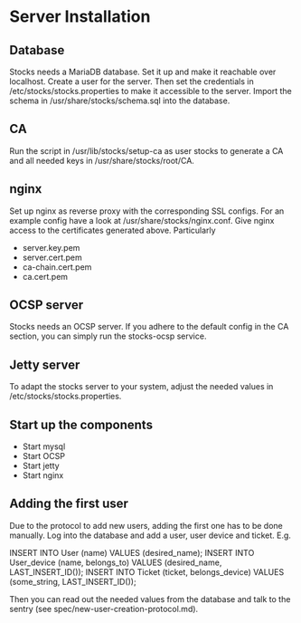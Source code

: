 # Server Installation

## Database

Stocks needs a MariaDB database. Set it up and make it reachable over 
localhost. Create a user for the server. Then set the credentials in 
/etc/stocks/stocks.properties to make it accessible to the server. 
Import the schema in /usr/share/stocks/schema.sql into the database. 

## CA

Run the script in /usr/lib/stocks/setup-ca as user stocks to generate a 
CA and all needed keys in /usr/share/stocks/root/CA. 

## nginx

Set up nginx as reverse proxy with the corresponding SSL configs. 
For an example config have a look at /usr/share/stocks/nginx.conf.
Give nginx access to the certificates generated above. Particularly

* server.key.pem
* server.cert.pem
* ca-chain.cert.pem
* ca.cert.pem

## OCSP server

Stocks needs an OCSP server. If you adhere to the default config in 
the CA section, you can simply run the stocks-ocsp service. 

## Jetty server

To adapt the stocks server to your system, adjust the needed values in 
/etc/stocks/stocks.properties. 

## Start up the components

* Start mysql
* Start OCSP
* Start jetty
* Start nginx

## Adding the first user

Due to the protocol to add new users, adding the first one has to be done
manually. Log into the database and add a user, user device and ticket. E.g. 

INSERT INTO User (name) VALUES (desired_name);
INSERT INTO User_device (name, belongs_to) VALUES (desired_name, LAST_INSERT_ID());
INSERT INTO Ticket (ticket, belongs_device) VALUES (some_string, LAST_INSERT_ID());

Then you can read out the needed values from the database and talk to the 
sentry (see spec/new-user-creation-protocol.md). 
 
